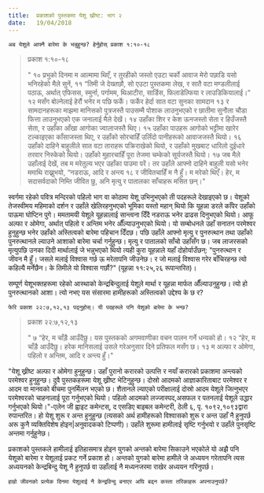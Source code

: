 ```yaml
---
title:  प्रकाशको पुस्तकमा येशू ख्रीष्ट: भाग २
date:   19/04/2018
---
```


`अब येशूले आफ्नै बारेमा के भन्नुहुन्छ? हेर्नुहोस् प्रकाश १:१०-१८`

> <p>प्रकाश १:१०-१८</p>
> " १० प्रभुको दिनमा म आत्मामा थिएँ, र तुरहीको जस्तो एउटा चर्को आवाज मेरो पछाडि यसो भनिरहेको मैले सुनें, ११ “तिमी जे देख्तछौ, सो एउटा पुस्तकमा लेख, र सातै वटा मण्डलीलाई पठाऊ, अर्थात् एफिसस, स्मुर्ना, पर्गामम, थिआटीरा, सार्डिस, फिलाडेल्फिया र लाउडिकियालाई।” १२ मसँग बोल्नेलाई हेरौं भनेर म पछि फर्के। फर्केर हेर्दा सात वटा सुनका सामदान १३ र सामदानहरूका माझमा मानिसको पुत्रजस्तै पाउसम्मै पोशाक लाउनुभएको र छातीमा सुनौला चौडा फित्ता लाउनुभएको एक जनालाई मैले देखें। १४ उहाँका शिर र केश ऊनजस्तो सेता र हिउँजस्तै सेता, र उहाँका आँखा आगोका ज्वालाजस्तै थिए। १५ उहाँका पाउहरू आगोको भट्टीमा खारेर टल्काइएका काँसाजस्ता थिए, र उहाँको सोरचाहिँ उर्लिंदो पानीहरूको आवाजजस्तै थियो। १६ उहाँको दाहिने बाहुलीले सात वटा ताराहरू पक्रिराखेको थियो, र उहाँको मुखबाट धारिलो दुईधारे तरवार निस्केको थियो। उहाँको मुहारचाहिँ पूरा तेजमा चम्केको सूर्यजस्तै थियो। १७ जब मैले उहाँलाई देखें, तब म मरेतुल्य भएर उहाँका पाउमा परें। तर उहाँले आफ्नो दाहिने बाहुली यसो भनेर ममाथि राख्नुभयो, “नडराऊ, आदि र अन्त्य १८ र जीवितचाहिँ म नै हुँ। म मरेको थिएँ। हेर, म सदासर्वदाको निम्ति जीवित छु, अनि मृत्यु र पातालका साँचाहरू मसित छन्।"

स्वर्गमा रहेको पवित्र मन्दिरको पहिलो भाग वा कोठामा येशू उभिनुभएको ती पदहरूले देखाइएको छ। येशूको तेजस्वीमय महिमाको दर्शन र उहाँले खेलिरहनुभएको भूमिका यस्तो महान् थियो कि यूहन्ना डरले काँपेर उहाँको पाऊमा घोप्टिन पुगे। ममतामयी येशूले यूहन्नालाई सान्त्वना दिँदै नडराऊ भनेर ढाढस दिनुभएको थियो। आफू अल्फा र ओमेगा, अर्थात् पहिलो र अन्तिम भनेर औँल्याउनुभएको थियो। यो सम्बोधनले उहाँ सनातन परमेश्वर हुनुहुन्छ भनेर उहाँको अस्तित्वको बारेमा पहिचान दिँदछ। पछि उहाँले आफ्नो मृत्यु र पुनरुत्थान तथा उहाँको पुनरुत्थानले ल्याउने आशाको बारेमा चर्चा गर्नुहुन्छ। मृत्यु र पातालको साँचो उहाँसँग छ। जब लाजरसको मृत्युपछि उनका दिदी मार्थालाई जे भन्नुभएको थियो त्यही कुरा यूहन्नाले यहाँ दोहोर्याउँछन्: "पुनरुत्थान र जीवन मै हुँ। जसले मलाई विश्वास गर्छ ऊ मरेतापनि जीउनेछ। र जो मलाई विश्वास गरेर बाँचिरहन्छ त्यो कहिल्यै मर्नेछैन। के तिमीले यो विश्वास गर्छौ?" (यूहन्ना ११:२५,२६ रूपान्तरित)।

सम्पूर्ण येशूभक्तहरूमा रहेको आस्थाको केन्द्रबिन्दुलाई येशूले मार्था र यूहन्ना मार्फत औँल्याउनुहुन्छ। त्यो हो पुनरुत्थानको आशा। त्यो नभए यस संसारमा हामीहरूको अस्तित्वको उद्देश्य के छ र?

`फेरि प्रकाश २२:७,१२,१३ पढ्नुहोस्। यी पदहरूले पनि येशूको बारेमा के भन्छ? `

> <p>प्रकाश २२:७,१२,१३</p>
> " ७ “हेर, म चाँड़ै आउँदैछु। यस पुस्तकको अगमवाणीका वचन पालन गर्ने धन्यको हो। १२ “हेर, म चाँड़ै आउँदैछु। हरेक मानिसलाई उसले गरेअनुसार दिने प्रतिफल मसँग छ। १३ म अल्फा र ओमेगा, पहिलो र अन्तिम, आदि र अन्त्य हुँ।"

"येशू ख्रीष्ट अल्फा र ओमेगा हुनुहुन्छ। उहाँ पुरानो करारको उत्पत्ति र नयाँ करारको प्रकाशमा अन्त्यको परमेश्वर हुनुहुन्छ। दुवै पुस्तकहरूमा येशू ख्रीष्ट भेटिनुहुन्छ। दोस्रो आदमको आज्ञाकारिताबाट परमेश्वर र आदम वा मानवको बीचमा पुनर्मिलन भएको छ। शैतानले ल्याएको परीक्षालाई दोस्रो आदम येशूले जित्नुभएर परमेश्वरको चाहनालाई पूरा गर्नुभएको थियो। पहिलो आदमको लज्जास्पद,असफल र पतनलाई येशूले उद्धार गर्नुभएको थियो।"-एलेन जी ह्वाइट कमेन्टस्, द एसडिए बाइबल कमेन्टरी, ठेली ६, पृ. १०९२,१०९३द्वारा रुपान्तरित। हो येशू शुरू र अन्त हुनुहुन्छ (त्यसको अर्थ हामीहरूको विश्वासको शुरू र अन्त उहाँ नै हुनुपर्छ अरू कुनै व्यक्तिविशेष होइन|अनुवादकको टिप्पणी)। उहाँले शुरूमा हामीलाई सृष्टि गर्नुभयो र उहाँले पुनसृष्टि अन्तमा गर्नुहुनेछ।

प्रकाशको पुस्तकले हामीलाई इतिहासमात्र होइन युगको अन्तको बारेमा सिकाउने भएकोले यो अझै पनि येशूको बारेमा र येशूलाई प्रकट गर्ने प्रकाश हो। अन्तको युगको बारेमा हामीले जे अध्ययन गरेतापनि त्यस अध्ययनको केन्द्रबिन्दु येशू नै हुनुपर्छ वा उहाँलाई नै मध्यनजरमा राखेर अध्ययन गरिनुपर्छ।

`हाम्रो जीवनको प्रत्येक दिनमा येशूलाई नै केन्द्रविन्दु बनाएर अघि बढ्न कस्ता तरिकाहरू अपनाउनुपर्छ?`